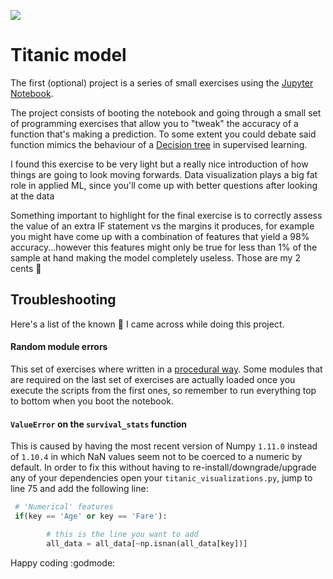 ![](http://static.bbc.co.uk/history/img/ic/640/images/resources/histories/titanic.jpg)

# Titanic model

The first (optional) project is a series of small exercises using the [Jupyter Notebook](http://jupyter.org/).

The project consists of booting the notebook and going through a small set of programming exercises that allow you to "tweak"
the accuracy of a function that's making a prediction. To some extent you could debate said function mimics the behaviour of a [Decision tree](https://en.wikipedia.org/wiki/Decision_tree_learning) in supervised learning.

I found this exercise to be very light but a really nice introduction of how things are going to look moving forwards. Data visualization plays a big fat role in applied ML,
since you'll come up with better questions after looking at the data

Something important to highlight for the final exercise is to correctly assess the value of an extra IF statement vs the margins it produces,
for example you might have come up with a combination of features that yield a 98% accuracy...however this features might only be true for less than 1% of the
sample at hand making the model completely useless. Those are my 2 cents :confetti_ball:

## Troubleshooting

Here's a list of the known :poop: I came across while doing this project.

#### Random module errors

This set of exercises where written in a [procedural way](http://stackoverflow.com/questions/1870177/how-do-i-get-out-of-the-habit-of-procedural-programming-and-into-object-oriented). Some modules that are required
on the last set of exercises are actually loaded once you execute the scripts from the first ones, so remember to run everything top to bottom when you boot the notebook.

#### `ValueError` on the `survival_stats` function

This is caused by having the most recent version of Numpy `1.11.0` instead of `1.10.4` in which NaN values seem not to be coerced to a numeric by default.
In order to fix this without having to re-install/downgrade/upgrade any of your dependencies open your `titanic_visualizations.py`, jump to line 75 and add the following line:

```python
 # 'Numerical' features
 if(key == 'Age' or key == 'Fare'):

        # this is the line you want to add
        all_data = all_data[~np.isnan(all_data[key])]
```

Happy coding :godmode:
